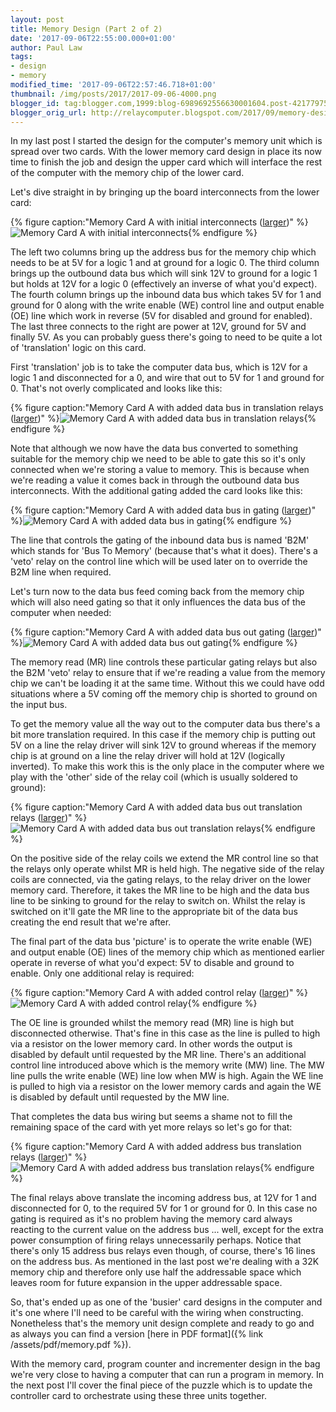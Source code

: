 ```yaml
---
layout: post
title: Memory Design (Part 2 of 2)
date: '2017-09-06T22:55:00.000+01:00'
author: Paul Law
tags:
- design
- memory
modified_time: '2017-09-06T22:57:46.718+01:00'
thumbnail: /img/posts/2017/2017-09-06-4000.png
blogger_id: tag:blogger.com,1999:blog-6989692556630001604.post-4217797573368929075
blogger_orig_url: http://relaycomputer.blogspot.com/2017/09/memory-design-part-2-of-2.html
---
```


In my last post I started the design for the computer's memory unit 
which is spread over two cards. With the lower memory card design in place its 
now time to finish the job and design the upper card which will interface the 
rest of the computer with the memory chip of the lower card.

Let's 
dive straight in by bringing up the board interconnects from the lower 
card:

{% figure caption:"Memory Card A with initial interconnects ([larger](/assets/img/posts/2017/2017-09-06-1000.png))" %}![Memory Card A with initial interconnects](/assets/img/posts/2017/2017-09-06-0000.png){% endfigure %}

The 
left two columns bring up the address bus for the memory chip which needs to 
be at 5V for a logic 1 and at ground for a logic 0. The third column brings up 
the outbound data bus which will sink 12V to ground for a logic 1 but holds at 
12V for a logic 0 (effectively an inverse of what you'd expect). The fourth 
column brings up the inbound data bus which takes 5V for 1 and ground for 0 
along with the write enable (WE) control line and output enable (OE) line 
which work in reverse (5V for disabled and ground for enabled). The last three 
connects to the right are power at 12V, ground for 5V and finally 5V. As you 
can probably guess there's going to need to be quite a lot of 'translation' 
logic on this card.

First 'translation' job is to take the computer 
data bus, which is 12V for a logic 1 and disconnected for a 0, and wire that 
out to 5V for 1 and ground for 0. That's not overly complicated and looks like 
this:

{% figure caption:"Memory Card A with added data bus in translation relays ([larger](/assets/img/posts/2017/2017-09-06-1001.png))" %}![Memory Card A with added data bus in translation relays](/assets/img/posts/2017/2017-09-06-0001.png){% endfigure %}

Note that although we now have the data bus converted to something 
suitable for the memory chip we need to be able to gate this so it's only 
connected when we're storing a value to memory. This is because when we're 
reading a value it comes back in through the outbound data bus interconnects. 
With the additional gating added the card looks like this:

{% figure caption:"Memory Card A with added data bus in gating ([larger](/assets/img/posts/2017/2017-09-06-1002.png))" %}![Memory Card A with added data bus in gating](/assets/img/posts/2017/2017-09-06-0002.png){% endfigure %}

The line that controls the gating of the inbound data bus is named 
'B2M' which stands for 'Bus To Memory' (because that's what it does). There's 
a 'veto' relay on the control line which will be used later on to override the 
B2M line when required.

Let's turn now to the data bus feed coming 
back from the memory chip which will also need gating so that it only 
influences the data bus of the computer when needed:

{% figure caption:"Memory Card A with added data bus out gating ([larger](/assets/img/posts/2017/2017-09-06-1003.png))" %}![Memory Card A with added data bus out gating](/assets/img/posts/2017/2017-09-06-0003.png){% endfigure %}

The memory read (MR) line controls these particular gating relays 
but also the B2M 'veto' relay to ensure that if we're reading a value from the 
memory chip we can't be loading it at the same time. Without this we could 
have odd situations where a 5V coming off the memory chip is shorted to ground 
on the input bus.

To get the memory value all the way out to the 
computer data bus there's a bit more translation required. In this case if the 
memory chip is putting out 5V on a line the relay driver will sink 12V to 
ground whereas if the memory chip is at ground on a line the relay driver will 
hold at 12V (logically inverted). To make this work this is the only place in 
the computer where we play with the 'other' side of the relay coil (which is 
usually soldered to ground):

{% figure caption:"Memory Card A with added data bus out translation relays ([larger](/assets/img/posts/2017/2017-09-06-1004.png))" %}![Memory Card A with added data bus out translation relays](/assets/img/posts/2017/2017-09-06-0004.png){% endfigure %}

On the positive side of the relay coils we extend the MR control 
line so that the relays only operate whilst MR is held high. The negative side 
of the relay coils are connected, via the gating relays, to the relay driver 
on the lower memory card. Therefore, it takes the MR line to be high and the 
data bus line to be sinking to ground for the relay to switch on. Whilst the 
relay is switched on it'll gate the MR line to the appropriate bit of the data 
bus creating the end result that we're after.

The final part of the 
data bus 'picture' is to operate the write enable (WE) and output enable (OE) 
lines of the memory chip which as mentioned earlier operate in reverse of what 
you'd expect: 5V to disable and ground to enable. Only one additional relay is 
required:

{% figure caption:"Memory Card A with added control relay ([larger](/assets/img/posts/2017/2017-09-06-1005.png))" %}![Memory Card A with added control relay](/assets/img/posts/2017/2017-09-06-0005.png){% endfigure %}

The OE line is grounded whilst the memory read (MR) 
line is high but disconnected otherwise. That's fine in this case as the line 
is pulled to high via a resistor on the lower memory card. In other words the 
output is disabled by default until requested by the MR line. There's an 
additional control line introduced above which is the memory write (MW) line. 
The MW line pulls the write enable (WE) line low when MW is high. Again the WE 
line is pulled to high via a resistor on the lower memory cards and again the 
WE is disabled by default until requested by the MW line.

That 
completes the data bus wiring but seems a shame not to fill the remaining 
space of the card with yet more relays so let's go for that:

{% figure caption:"Memory Card A with added address bus translation relays ([larger](/assets/img/posts/2017/2017-09-06-1006.png))" %}![Memory Card A with added address bus translation relays](/assets/img/posts/2017/2017-09-06-0006.png){% endfigure %}

The final relays above translate the incoming address bus, at 12V 
for 1 and disconnected for 0, to the required 5V for 1 or ground for 0. In 
this case no gating is required as it's no problem having the memory card 
always reacting to the current value on the address bus ... well, except for 
the extra power consumption of firing relays unnecessarily perhaps. Notice 
that there's only 15 address bus relays even though, of course, there's 16 
lines on the address bus. As mentioned in the last post we're dealing with a 
32K memory chip and therefore only use half the addressable space which leaves 
room for future expansion in the upper addressable space.

So, 
that's ended up as one of the 'busier' card designs in the computer and it's 
one where I'll need to be careful with the wiring when constructing. 
Nonetheless that's the memory unit design complete and ready to go and as 
always you can find a version [here in PDF format]({% link /assets/pdf/memory.pdf %}).
 
With the memory card, 
program counter and incrementer design in the bag we're very close to having a 
computer that can run a program in memory. In the next post I'll cover the 
final piece of the puzzle which is to update the controller card to 
orchestrate using these three units together. 
